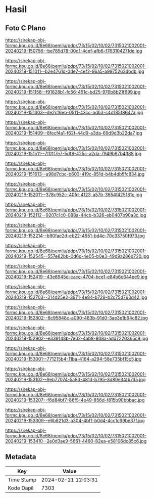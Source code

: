 # Hasil

## Foto C Plano

https://sirekap-obj-formc.kpu.go.id/8e68/pemilu/pdpr/73/15/02/10/02/7315021002001-20240219-150756--be785d78-00d1-4cef-afb6-f76310427fde.jpg

https://sirekap-obj-formc.kpu.go.id/8e68/pemilu/pdpr/73/15/02/10/02/7315021002001-20240219-151011--b2e4761d-0de7-4ef2-96a5-a9975263dbdb.jpg

https://sirekap-obj-formc.kpu.go.id/8e68/pemilu/pdpr/73/15/02/10/02/7315021002001-20240219-151158--f91628b1-fc56-451c-bd25-976b8b21f699.jpg

https://sirekap-obj-formc.kpu.go.id/8e68/pemilu/pdpr/73/15/02/10/02/7315021002001-20240219-151303--de2cf6eb-0511-43cc-adb3-c4d185f8647a.jpg

https://sirekap-obj-formc.kpu.go.id/8e68/pemilu/pdpr/73/15/02/10/02/7315021002001-20240219-151409--8fecf4a1-f62f-44d9-a3da-69d9d3b22da7.jpg

https://sirekap-obj-formc.kpu.go.id/8e68/pemilu/pdpr/73/15/02/10/02/7315021002001-20240219-151511--7f01f7e7-5df8-425c-a2da-7949b67b4388.jpg

https://sirekap-obj-formc.kpu.go.id/8e68/pemilu/pdpr/73/15/02/10/02/7315021002001-20240219-151613--a98d7cbc-b603-419c-851d-b4b4db5fc834.jpg

https://sirekap-obj-formc.kpu.go.id/8e68/pemilu/pdpr/73/15/02/10/02/7315021002001-20240219-152011--378c952c-40fd-4123-a57b-3654f425181c.jpg

https://sirekap-obj-formc.kpu.go.id/8e68/pemilu/pdpr/73/15/02/10/02/7315021002001-20240219-152112--9207c1c0-088a-44cb-b326-eb0407b90a3c.jpg

https://sirekap-obj-formc.kpu.go.id/8e68/pemilu/pdpr/73/15/02/10/02/7315021002001-20240219-152214--b90fae2d-eb22-4951-bd4e-70c33750f973.jpg

https://sirekap-obj-formc.kpu.go.id/8e68/pemilu/pdpr/73/15/02/10/02/7315021002001-20240219-152545--557e82bb-0d6c-4e05-b0e3-49d9a286d720.jpg

https://sirekap-obj-formc.kpu.go.id/8e68/pemilu/pdpr/73/15/02/10/02/7315021002001-20240219-152419--43e6945d-cace-4704-bce1-e84b6c644ee9.jpg

https://sirekap-obj-formc.kpu.go.id/8e68/pemilu/pdpr/73/15/02/10/02/7315021002001-20240219-152703--314d25e2-3971-4e84-b729-b2c75d763d42.jpg

https://sirekap-obj-formc.kpu.go.id/8e68/pemilu/pdpr/73/15/02/10/02/7315021002001-20240219-152802--8c95848c-a090-483b-91d0-3ae3e1b64c82.jpg

https://sirekap-obj-formc.kpu.go.id/8e68/pemilu/pdpr/73/15/02/10/02/7315021002001-20240219-152902--e339148b-7e02-4ab8-808a-add7220365c9.jpg

https://sirekap-obj-formc.kpu.go.id/8e68/pemilu/pdpr/73/15/02/10/02/7315021002001-20240219-153001--771215b4-11ba-4164-a294-58e735bf15c5.jpg

https://sirekap-obj-formc.kpu.go.id/8e68/pemilu/pdpr/73/15/02/10/02/7315021002001-20240219-153102--9eb77074-5a83-481d-b795-3d80e34fb7d5.jpg

https://sirekap-obj-formc.kpu.go.id/8e68/pemilu/pdpr/73/15/02/10/02/7315021002001-20240219-153207--f6d84bf7-86f5-4e49-856d-f815b90bbbac.jpg

https://sirekap-obj-formc.kpu.go.id/8e68/pemilu/pdpr/73/15/02/10/02/7315021002001-20240219-153309--e6b821d3-a304-4bf1-b0d4-4cc1c99be37f.jpg

https://sirekap-obj-formc.kpu.go.id/8e68/pemilu/pdpr/73/15/02/10/02/7315021002001-20240219-153410--2e0d3ae9-5661-4460-82ea-e58106dc85c6.jpg


## Metadata

| Key        | Value               |
| ---------- | ------------------- |
| Time Stamp | 2024-02-21 12:03:31 |
| Kode Dapil | 7303                |



